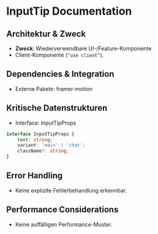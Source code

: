 <!-- Source: app/components/UI/InputTip.tsx -->

# InputTip Documentation

## Architektur & Zweck
- **Zweck**: Wiederverwendbare UI-/Feature-Komponente
- Client-Komponente (`"use client"`).


## Dependencies & Integration
- Externe Pakete: framer-motion


## Kritische Datenstrukturen
- Interface: InputTipProps

```typescript
interface InputTipProps {
    text: string;
    variant: 'main' | 'chat';
    className?: string;
}
```




## Error Handling
- Keine explizite Fehlerbehandlung erkennbar.


## Performance Considerations
- Keine auffälligen Performance-Muster.

